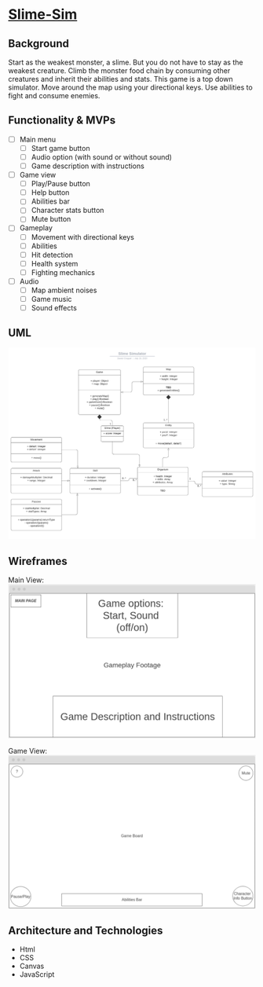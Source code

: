 # [Slime-Sim](https://dancreppel.github.io/Slime-Sim/)

## Background
Start as the weakest monster, a slime.  But you do not have to stay as the weakest creature.  Climb the monster food chain by consuming other creatures and inherit their abilities and stats.  This game is a top down simulator.  Move around the map using your directional keys.  Use abilities to fight and consume enemies.

## Functionality & MVPs
- [ ] Main menu
  - [ ] Start game button
  - [ ] Audio option (with sound or without sound)
  - [ ] Game description with instructions
- [ ] Game view
  - [ ] Play/Pause button
  - [ ] Help button
  - [ ] Abilities bar
  - [ ] Character stats button
  - [ ] Mute button
- [ ] Gameplay
  - [ ] Movement with directional keys
  - [ ] Abilities
  - [ ] Hit detection
  - [ ] Health system
  - [ ] Fighting mechanics
- [ ] Audio
  - [ ] Map ambient noises
  - [ ] Game music
  - [ ] Sound effects

## UML
![UML](https://github.com/dancreppel/Slime-Sim/blob/master/assets/UML/Slime%20Sim%20UML.png)

## Wireframes
Main View:
![Main Page](https://github.com/dancreppel/Slime-Sim/blob/master/assets/wireframes/main_page.png)

Game View:
![Game Page](https://github.com/dancreppel/Slime-Sim/blob/master/assets/wireframes/game_page.png)

## Architecture and Technologies
* Html
* CSS
* Canvas
* JavaScript
